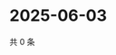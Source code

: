 # 2025-06-03

共 0 条

<!-- BEGIN ZHIHUQUESTIONS -->
<!-- 最后更新时间 Tue Jun 03 2025 23:13:27 GMT+0800 (China Standard Time) -->

<!-- END ZHIHUQUESTIONS -->
